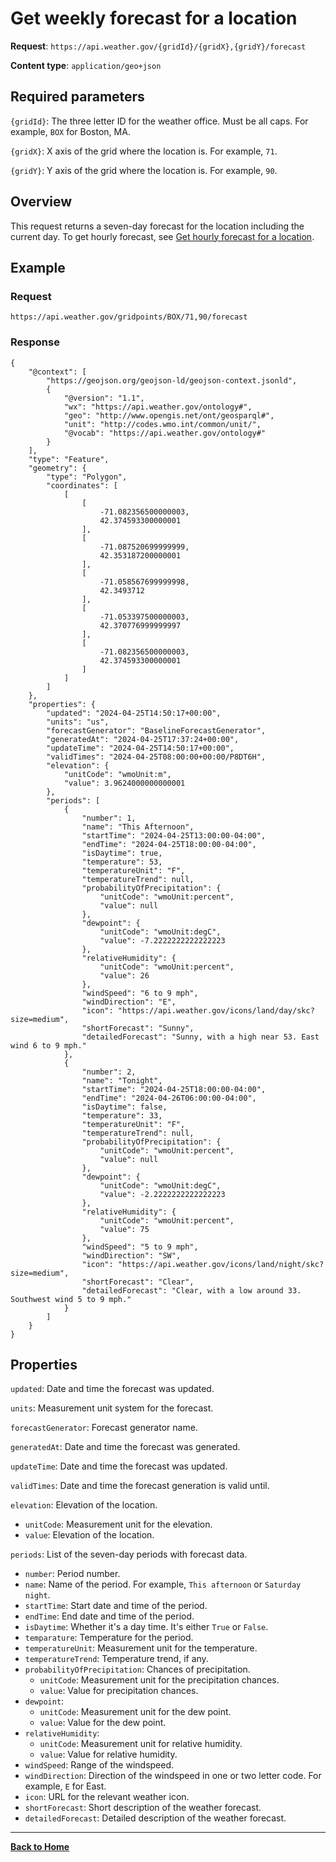 # Get weekly forecast for a location
**Request**: `https://api.weather.gov/{gridId}/{gridX},{gridY}/forecast`

**Content type**: `application/geo+json`

## Required parameters

`{gridId}`: The three letter ID for the weather office. Must be all caps. For example, `BOX` for Boston, MA.

`{gridX}`: X axis of the grid where the location is. For example, `71`.

`{gridY}`: Y axis of the grid where the location is. For example, `90`.

## Overview

This request returns a seven-day forecast for the location including the current day. To get hourly forecast, see [Get hourly forecast for a location](/weather-api-docs/hourly-weekly-forecast.md).



## Example
### Request
```
https://api.weather.gov/gridpoints/BOX/71,90/forecast
```

### Response
```
{
    "@context": [
        "https://geojson.org/geojson-ld/geojson-context.jsonld",
        {
            "@version": "1.1",
            "wx": "https://api.weather.gov/ontology#",
            "geo": "http://www.opengis.net/ont/geosparql#",
            "unit": "http://codes.wmo.int/common/unit/",
            "@vocab": "https://api.weather.gov/ontology#"
        }
    ],
    "type": "Feature",
    "geometry": {
        "type": "Polygon",
        "coordinates": [
            [
                [
                    -71.082356500000003,
                    42.374593300000001
                ],
                [
                    -71.087520699999999,
                    42.353187200000001
                ],
                [
                    -71.058567699999998,
                    42.3493712
                ],
                [
                    -71.053397500000003,
                    42.370776999999997
                ],
                [
                    -71.082356500000003,
                    42.374593300000001
                ]
            ]
        ]
    },
    "properties": {
        "updated": "2024-04-25T14:50:17+00:00",
        "units": "us",
        "forecastGenerator": "BaselineForecastGenerator",
        "generatedAt": "2024-04-25T17:37:24+00:00",
        "updateTime": "2024-04-25T14:50:17+00:00",
        "validTimes": "2024-04-25T08:00:00+00:00/P8DT6H",
        "elevation": {
            "unitCode": "wmoUnit:m",
            "value": 3.9624000000000001
        },
        "periods": [
            {
                "number": 1,
                "name": "This Afternoon",
                "startTime": "2024-04-25T13:00:00-04:00",
                "endTime": "2024-04-25T18:00:00-04:00",
                "isDaytime": true,
                "temperature": 53,
                "temperatureUnit": "F",
                "temperatureTrend": null,
                "probabilityOfPrecipitation": {
                    "unitCode": "wmoUnit:percent",
                    "value": null
                },
                "dewpoint": {
                    "unitCode": "wmoUnit:degC",
                    "value": -7.2222222222222223
                },
                "relativeHumidity": {
                    "unitCode": "wmoUnit:percent",
                    "value": 26
                },
                "windSpeed": "6 to 9 mph",
                "windDirection": "E",
                "icon": "https://api.weather.gov/icons/land/day/skc?size=medium",
                "shortForecast": "Sunny",
                "detailedForecast": "Sunny, with a high near 53. East wind 6 to 9 mph."
            },
            {
                "number": 2,
                "name": "Tonight",
                "startTime": "2024-04-25T18:00:00-04:00",
                "endTime": "2024-04-26T06:00:00-04:00",
                "isDaytime": false,
                "temperature": 33,
                "temperatureUnit": "F",
                "temperatureTrend": null,
                "probabilityOfPrecipitation": {
                    "unitCode": "wmoUnit:percent",
                    "value": null
                },
                "dewpoint": {
                    "unitCode": "wmoUnit:degC",
                    "value": -2.2222222222222223
                },
                "relativeHumidity": {
                    "unitCode": "wmoUnit:percent",
                    "value": 75
                },
                "windSpeed": "5 to 9 mph",
                "windDirection": "SW",
                "icon": "https://api.weather.gov/icons/land/night/skc?size=medium",
                "shortForecast": "Clear",
                "detailedForecast": "Clear, with a low around 33. Southwest wind 5 to 9 mph."
            }
        ]
    }
}
```

## Properties

`updated`: Date and time the forecast was updated.

`units`: Measurement unit system for the forecast.

`forecastGenerator`: Forecast generator name.

`generatedAt`: Date and time the forecast was generated.

`updateTime`: Date and time the forecast was updated.

`validTimes`: Date and time the forecast generation is valid until.

`elevation`: Elevation of the location.

* `unitCode`: Measurement unit for the elevation.
* `value`: Elevation of the location.

`periods`: List of the seven-day periods with forecast data.

* `number`: Period number.
* `name`: Name of the period. For example, `This afternoon` or `Saturday night`.
* `startTime`: Start date and time of the period.
* `endTime`: End date and time of the period.
* `isDaytime`: Whether it's a day time. It's either `True` or `False`.
* `temparature`: Temperature for the period.
* `temperatureUnit`: Measurement unit for the temperature. 
* `temperatureTrend`: Temperature trend, if any.
* `probabilityOfPrecipitation`: Chances of precipitation.
    * `unitCode`: Measurement unit for the precipitation chances.
    * `value`: Value for precipitation chances.
* `dewpoint`:
    * `unitCode`: Measurement unit for the dew point.
    * `value`: Value for the dew point.
* `relativeHumidity`:
    * `unitCode`: Measurement unit for relative humidity.
    * `value`: Value for relative humidity.
* `windSpeed`: Range of the windspeed.
* `windDirection`: Direction of the windspeed in one or two letter code. For example, `E` for East.
* `icon`: URL for the relevant weather icon.
* `shortForecast`: Short description of the weather forecast.
* `detailedForecast`: Detailed description of the weather forecast.

---
**[Back to Home](../README.md)**